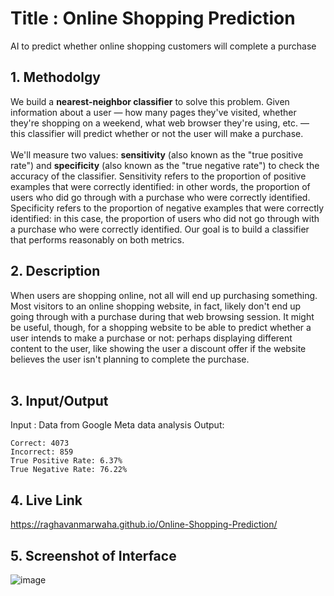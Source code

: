 # Title : Online Shopping Prediction

AI to predict whether online shopping customers will complete a purchase
## 1. Methodolgy
We build a **nearest-neighbor classifier** to solve this problem. Given information about a user — how many pages they've visited, whether they're shopping on a weekend, what web browser they're using, etc. — this classifier will predict whether or not the user will make a purchase.<br>
<br>
We'll measure two values: **sensitivity** (also known as the "true positive rate") and **specificity** (also known as the "true negative rate") to check the accuracy of the classifier. Sensitivity refers to the proportion of positive examples that were correctly identified: in other words, the proportion of users who did go through with a purchase who were correctly identified. Specificity refers to the proportion of negative examples that were correctly identified: in this case, the proportion of users who did not go through with a purchase who were correctly identified. Our goal is to build a classifier that performs reasonably on both metrics.

## 2. Description
When users are shopping online, not all will end up purchasing something. Most visitors to an online shopping website, in fact, likely don't end up going through with a purchase during that web browsing session. It might be useful, though, for a shopping website to be able to predict whether a user intends to make a purchase or not: perhaps displaying different content to the user, like showing the user a discount offer if the website believes the user isn't planning to complete the purchase.<br>
<br>


## 3. Input/Output
Input : Data from Google Meta data analysis
Output:
```
Correct: 4073
Incorrect: 859
True Positive Rate: 6.37%
True Negative Rate: 76.22%
```
## 4. Live Link
https://raghavanmarwaha.github.io/Online-Shopping-Prediction/
## 5. Screenshot of Interface
![image](https://user-images.githubusercontent.com/64203412/208244623-b06e040b-2aca-426a-a7f3-9fba296ca276.png)

